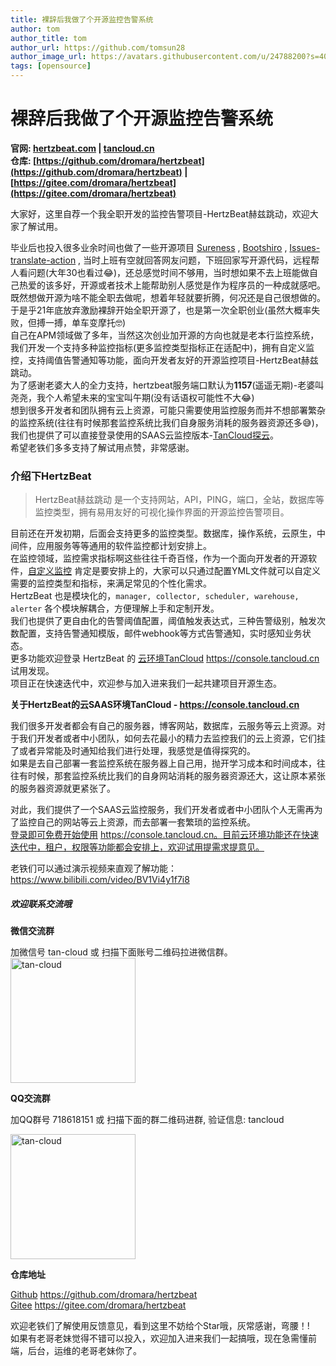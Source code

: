```yaml
---
title: 裸辞后我做了个开源监控告警系统   
author: tom  
author_title: tom   
author_url: https://github.com/tomsun28  
author_image_url: https://avatars.githubusercontent.com/u/24788200?s=400&v=4  
tags: [opensource]  
---
```


# 裸辞后我做了个开源监控告警系统  

**官网: [hertzbeat.com](https://hertzBeat.com) | [tancloud.cn](https://tancloud.cn)**   
**仓库: [https://github.com/dromara/hertzbeat](https://github.com/dromara/hertzbeat) | [https://gitee.com/dromara/hertzbeat](https://gitee.com/dromara/hertzbeat)**  

大家好，这里自荐一个我全职开发的监控告警项目-HertzBeat赫兹跳动，欢迎大家了解试用。  

毕业后也投入很多业余时间也做了一些开源项目 [Sureness](https://github.com/dromara/sureness) , [Bootshiro](https://gitee.com/tomsun28/bootshiro) , [Issues-translate-action](https://github.com/usthe/issues-translate-action) ,
当时上班有空就回答网友问题，下班回家写开源代码，远程帮人看问题(大年30也看过😂)，还总感觉时间不够用，当时想如果不去上班能做自己热爱的该多好，开源或者技术上能帮助别人感觉是作为程序员的一种成就感吧。        
既然想做开源为啥不能全职去做呢，想着年轻就要折腾，何况还是自己很想做的。于是乎21年底放弃激励裸辞开始全职开源了，也是第一次全职创业(虽然大概率失败，但搏一搏，单车变摩托🤓)       
自己在APM领域做了多年，当然这次创业加开源的方向也就是老本行监控系统，我们开发一个支持多种监控指标(更多监控类型指标正在适配中)，拥有自定义监控，支持阈值告警通知等功能，面向开发者友好的开源监控项目-HertzBeat赫兹跳动。   
为了感谢老婆大人的全力支持，hertzbeat服务端口默认为**1157**(遥遥无期)-老婆叫尧尧，我个人希望未来的宝宝叫午期(没有话语权可能性不大😂)    
想到很多开发者和团队拥有云上资源，可能只需要使用监控服务而并不想部署繁杂的监控系统(往往有时候那套监控系统比我们自身服务消耗的服务器资源还多😅)，我们也提供了可以直接登录使用的SAAS云监控版本-[TanCloud探云](https://console.tancloud.cn)。   
希望老铁们多多支持了解试用点赞，非常感谢。     


### 介绍下HertzBeat      

> HertzBeat赫兹跳动 是一个支持网站，API，PING，端口，全站，数据库等监控类型，拥有易用友好的可视化操作界面的开源监控告警项目。

目前还在开发初期，后面会支持更多的监控类型。数据库，操作系统，云原生，中间件，应用服务等等通用的软件监控都计划安排上。     
在监控领域，监控需求指标啊这些往往千奇百怪，作为一个面向开发者的开源软件，[自定义监控](https://hertzbeat.com/docs/advanced/extend-point) 肯定是要安排上的，大家可以只通过配置YML文件就可以自定义需要的监控类型和指标，来满足常见的个性化需求。   
HertzBeat 也是模块化的，`manager, collector, scheduler, warehouse, alerter` 各个模块解耦合，方便理解上手和定制开发。         
我们也提供了更自由化的告警阈值配置，阈值触发表达式，三种告警级别，触发次数配置，支持告警通知模版，邮件webhook等方式告警通知，实时感知业务状态。              
更多功能欢迎登录 HertzBeat 的 [云环境TanCloud](https://console.tancloud.cn) https://console.tancloud.cn 试用发现。    
项目正在快速迭代中，欢迎参与加入进来我们一起共建项目开源生态。           

**关于HertzBeat的云SAAS环境TanCloud - https://console.tancloud.cn**        

我们很多开发者都会有自己的服务器，博客网站，数据库，云服务等云上资源。对于我们开发者或者中小团队，如何去花最小的精力去监控我们的云上资源，它们挂了或者异常能及时通知给我们进行处理，我感觉是值得探究的。  
如果是去自己部署一套监控系统在服务器上自己用，抛开学习成本和时间成本，往往有时候，那套监控系统比我们的自身网站消耗的服务器资源还大，这让原本紧张的服务器资源就更紧张了。  

对此，我们提供了一个SAAS云监控服务，我们开发者或者中小团队个人无需再为了监控自己的网站等云上资源，而去部署一套繁琐的监控系统。   
[登录即可免费开始使用](https://console.tancloud.cn) https://console.tancloud.cn。目前云环境功能还在快速迭代中，租户，权限等功能都会安排上，欢迎试用提需求提意见。   



老铁们可以通过演示视频来直观了解功能： https://www.bilibili.com/video/BV1Vi4y1f7i8            



##### 欢迎联系交流哦   

**微信交流群**   

加微信号 tan-cloud 或 扫描下面账号二维码拉进微信群。   
<img alt="tan-cloud" src="https://cdn.jsdelivr.net/gh/dromara/hertzbeat@gh-pages/img/docs/help/tan-cloud-wechat.jpg" width="200"/>

**QQ交流群**  

加QQ群号 718618151 或 扫描下面的群二维码进群, 验证信息: tancloud

<img alt="tan-cloud" src="https://cdn.jsdelivr.net/gh/dromara/hertzbeat@gh-pages/img/docs/help/qq-qr.jpg" width="200"/>

**仓库地址**      

[Github](https://github.com/dromara/hertzbeat) https://github.com/dromara/hertzbeat      
[Gitee](https://gitee.com/dromara/hertzbeat) https://gitee.com/dromara/hertzbeat    

欢迎老铁们了解使用反馈意见，看到这里不妨给个Star哦，灰常感谢，弯腰！!                 
如果有老哥老妹觉得不错可以投入，欢迎加入进来我们一起搞哦，现在急需懂前端，后台，运维的老哥老妹你了。   
